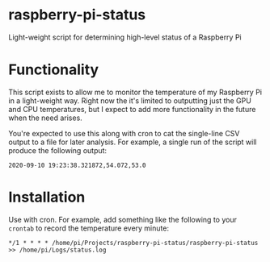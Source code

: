 # raspberry-pi-status

Light-weight script for determining high-level status of a Raspberry Pi

# Functionality

This script exists to allow me to monitor the temperature of my Raspberry Pi in a light-weight way. Right now the it's limited to outputting just the GPU and CPU temperatures, but I expect to add more functionality in the future when the need arises.

You're expected to use this along with cron to cat the single-line CSV output to a file for later analysis. For example, a single run of the script will produce the following output:

```csv
2020-09-10 19:23:38.321872,54.072,53.0
```

# Installation

Use with cron. For example, add something like the following to your `crontab` to record the temperature every minute:

```
*/1 * * * * /home/pi/Projects/raspberry-pi-status/raspberry-pi-status >> /home/pi/Logs/status.log
```
